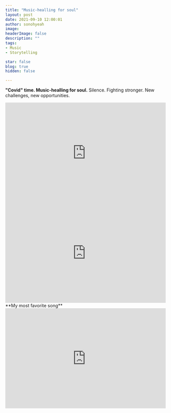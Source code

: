```yaml
---
title: "Music-healling for soul"
layout: post
date: 2021-09-10 12:00:01
author: sonohyeah
image: 
headerImage: false
description: ""
tags:
- Music
- Storytelling

star: false
blog: true
hidden: false

---
```


**"Covid" time. Music-healling for soul.**
Silence. Fighting stronger. New challenges, new opportunities.

<iframe width="100%" height="315" style="text-align:center" src="https://www.youtube.com/embed/7IRIP-hSfJ0?controls=0" title="YouTube video player" frameborder="0" allow="accelerometer; autoplay; clipboard-write; encrypted-media; gyroscope; picture-in-picture" allowfullscreen></iframe>

<iframe width="100%" height="315" style="text-align:center" src="https://www.youtube.com/embed/SX_ViT4Ra7k?controls=0" title="YouTube video player" frameborder="0" allow="accelerometer; autoplay; clipboard-write; encrypted-media; gyroscope; picture-in-picture" allowfullscreen></iframe>

<br>
**My most favorite song**

<iframe width="100%" height="315" style="text-align:center" src="https://www.youtube.com/embed/k4V3Mo61fJM?controls=0" title="YouTube video player" frameborder="0" allow="accelerometer; autoplay; clipboard-write; encrypted-media; gyroscope; picture-in-picture" allowfullscreen></iframe>